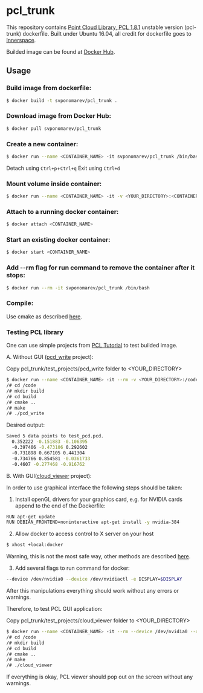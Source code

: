# pcl_trunk

This repository contains [Point Cloud Library, PCL 1.8.1][1] unstable version (pcl-trunk) dockerfile. Built under Ubuntu 16.04, all credit for dockerfile goes to [Innerspace][2].

Builded image can be found at [Docker Hub][3].

## Usage
### Build image from dockerfile:
```sh
$ docker build -t svponomarev/pcl_trunk .
```
### Download image from Docker Hub:
```sh
$ docker pull svponomarev/pcl_trunk
```
### Create a new container:
```sh
$ docker run --name <CONTAINER_NAME> -it svponomarev/pcl_trunk /bin/bash
```
Detach using `Ctrl+p`+`Ctrl+q`
Exit using `Ctrl+d`
### Mount volume inside container:
```sh
$ docker run --name <CONTAINER_NAME> -it -v <YOUR_DIRECTORY>:<CONTAINER_DIRECTORY> svponomarev/pcl_trunk /bin/bash
```
### Attach to a running docker container:
```sh
$ docker attach <CONTAINER_NAME>
```
### Start an existing docker container:
```sh
$ docker start <CONTAINER_NAME>
```
### Add --rm flag for run command to remove the container after it stops:
```sh
$ docker run --rm -it svponomarev/pcl_trunk /bin/bash
```
### Compile:
Use cmake as described [here][4].
### Testing PCL library
One can use simple projects from [PCL Tutorial][5] to test builded image.

A. Without GUI ([pcd_write][6] project):

Copy pcl_trunk/test_projects/pcd_write folder to <YOUR_DIRECTORY>
```sh
$ docker run --name <CONTAINER_NAME> -it --rm -v <YOUR_DIRECTORY>:/code svponomarev/pcl_trunk /bin/bash
/# cd /code
/# mkdir build
/# cd build
/# cmake ..
/# make
/# ./pcd_write
```
Desired output:
```sh
Saved 5 data points to test_pcd.pcd.
  0.352222 -0.151883 -0.106395
  -0.397406 -0.473106 0.292602
  -0.731898 0.667105 0.441304
  -0.734766 0.854581 -0.0361733
  -0.4607 -0.277468 -0.916762
```

B. With GUI([cloud_viewer][7] project):

In order to use graphical interface the following steps should be taken:
1. Install openGL drivers for your graphics card, e.g. for NVIDIA cards append to the end of the Dockerfile:
```sh
RUN apt-get update
RUN DEBIAN_FRONTEND=noninteractive apt-get install -y nvidia-384
```
2. Allow docker to access control to X server on your host
```sh
$ xhost +local:docker
```
Warning, this is not the most safe way, other methods are described [here][8].

3. Add several flags to run command for docker:
```sh
--device /dev/nvidia0 --device /dev/nvidiactl -e DISPLAY=$DISPLAY
```
After this manipulations everything should work without any errors or warnings.

Therefore, to test PCL GUI application:

Copy pcl_trunk/test_projects/cloud_viewer folder to <YOUR_DIRECTORY>
```sh
$ docker run --name <CONTAINER_NAME> -it --rm --device /dev/nvidia0 --device /dev/nvidiactl -e DISPLAY=$DISPLAY -v <YOUR_DIRECTORY>:/code svponomarev/pcl_trunk /bin/bash
/# cd /code
/# mkdir build
/# cd build
/# cmake ..
/# make
/# ./cloud_viewer
```
If everything is okay, PCL viewer should pop out on the screen without any warnings.

[1]: http://pointclouds.org/
[2]: https://github.com/innerspacehq/docker-pcl
[3]: https://hub.docker.com/r/svponomarev/pcl_trunk/
[4]: http://pointclouds.org/documentation/tutorials/using_pcl_pcl_config.php#using-pcl-pcl-config
[5]: http://pointclouds.org/documentation/tutorials/
[6]: http://pointclouds.org/documentation/tutorials/writing_pcd.php#writing-pcd
[7]: http://pointclouds.org/documentation/tutorials/cloud_viewer.php#cloud-viewer
[8]: http://wiki.ros.org/docker/Tutorials/GUI
